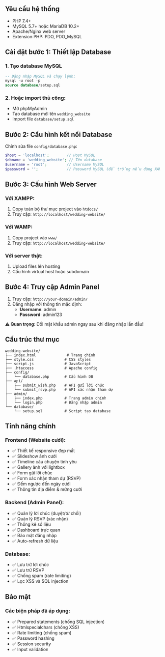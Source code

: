 
## Yêu cầu hệ thống
- PHP 7.4+ 
- MySQL 5.7+ hoặc MariaDB 10.2+
- Apache/Nginx web server
- Extension PHP: PDO, PDO_MySQL

## Cài đặt bước 1: Thiết lập Database

### 1. Tạo database MySQL
```sql
-- Đăng nhập MySQL và chạy lệnh:
mysql -u root -p
source database/setup.sql
```

### 2. Hoặc import thủ công:
- Mở phpMyAdmin
- Tạo database mới tên `wedding_website`
- Import file `database/setup.sql`

## Bước 2: Cấu hình kết nối Database

Chỉnh sửa file `config/database.php`:

```php
$host = 'localhost';        // Host MySQL
$dbname = 'wedding_website'; // Tên database
$username = 'root';         // Username MySQL
$password = '';             // Password MySQL (để trống nếu dùng XAMPP)
```

## Bước 3: Cấu hình Web Server

### Với XAMPP:
1. Copy toàn bộ thư mục project vào `htdocs/`
2. Truy cập: `http://localhost/wedding-website/`

### Với WAMP:
1. Copy project vào `www/`
2. Truy cập: `http://localhost/wedding-website/`

### Với server thật:
1. Upload files lên hosting
2. Cấu hình virtual host hoặc subdomain

## Bước 4: Truy cập Admin Panel

1. Truy cập: `http://your-domain/admin/`
2. Đăng nhập với thông tin mặc định:
   - **Username**: admin
   - **Password**: admin123

**⚠️ Quan trọng**: Đổi mật khẩu admin ngay sau khi đăng nhập lần đầu!

## Cấu trúc thư mục

```
wedding-website/
├── index.html              # Trang chính
├── style.css              # CSS styles
├── script.js              # JavaScript
├── .htaccess              # Apache config
├── config/
│   └── database.php       # Cấu hình DB
├── api/
│   ├── submit_wish.php    # API gửi lời chúc
│   └── submit_rsvp.php    # API xác nhận tham dự
├── admin/
│   ├── index.php          # Trang admin chính
│   └── login.php          # Đăng nhập admin
└── database/
    └── setup.sql          # Script tạo database
```

## Tính năng chính

### Frontend (Website cưới):
- ✅ Thiết kế responsive đẹp mắt
- ✅ Slideshow ảnh cưới
- ✅ Timeline câu chuyện tình yêu
- ✅ Gallery ảnh với lightbox
- ✅ Form gửi lời chúc
- ✅ Form xác nhận tham dự (RSVP)
- ✅ Đếm ngược đến ngày cưới
- ✅ Thông tin địa điểm & mừng cưới

### Backend (Admin Panel):
- ✅ Quản lý lời chúc (duyệt/từ chối)
- ✅ Quản lý RSVP (xác nhận)
- ✅ Thống kê số liệu
- ✅ Dashboard trực quan
- ✅ Bảo mật đăng nhập
- ✅ Auto-refresh dữ liệu

### Database:
- ✅ Lưu trữ lời chúc
- ✅ Lưu trữ RSVP
- ✅ Chống spam (rate limiting)
- ✅ Lọc XSS và SQL injection

## Bảo mật

### Các biện pháp đã áp dụng:
- ✅ Prepared statements (chống SQL injection)
- ✅ Htmlspecialchars (chống XSS)
- ✅ Rate limiting (chống spam)
- ✅ Password hashing
- ✅ Session security
- ✅ Input validation


